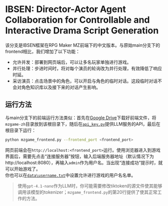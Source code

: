 # IBSEN: Director-Actor Agent Collaboration for Controllable and Interactive Drama Script Generation

该分支是IBSEN框架在RPG Maker MZ前端下的中文版本。与原始main分支下的frontend相比，我们增加了以下功能：
- 允许并发：部署到网页端后，可以让多名玩家单独进行游戏。
- 并行处理：步进时间时，将对每个演员的轮询改为并行处理，有效降低了响应时延。
- 采访演员：点击场景中的角色，可以开启与角色的临时对话。这段临时对话不会对角色知识库以及接下来的对话产生影响。

## 运行方法
与main分支下的前端运行方法类似：首先在[Google Drive](https://drive.google.com/drive/folders/13ft_-g4En_hJf33_4Du6t7JGTYfQLoYj?usp=sharing)下载好前端文件，将`mzgame-zh`目录放到该根目录下，随后在[`api_key.py`](api_key.py)提供LLM服务的API，最后在根目录下运行：
```bash
python mzgame_frontend.py --frontend_port <frontend_port>
```
网页前端会在`http://localhost:<frontend_port>`运行。使用浏览器进入到游戏界面后，需要先点击“连接服务器”按钮，输入后端服务器地址（默认情况下为http://localhost:8080），再输入`admin`作为用户名。当出现“连接成功”提示时，就可以开始游戏了。  
你也可以在[`data\username.txt`](data\username.txt)中设置允许进行游戏的用户名名单。

> 使用`gpt-4.1-nano`作为LLM时，你可能需要修改tiktoken的源文件使其能够调用该模型的tokenizer；`mzgame_frontend.py`的第20行提供了使其正常工作的方法。

